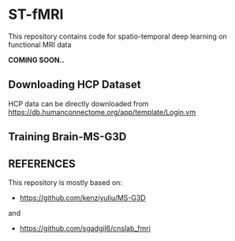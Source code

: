 # ST-fMRI
This repository contains code for spatio-temporal deep learning on functional MRI data

**COMING SOON..**


## Downloading HCP Dataset

HCP data can be directly downloaded from </url>https://db.humanconnectome.org/app/template/Login.vm


## Training Brain-MS-G3D 

## REFERENCES 

This repository is mostly based on:

-  </url>https://github.com/kenziyuliu/MS-G3D

and 

- </url>https://github.com/sgadgil6/cnslab_fmri